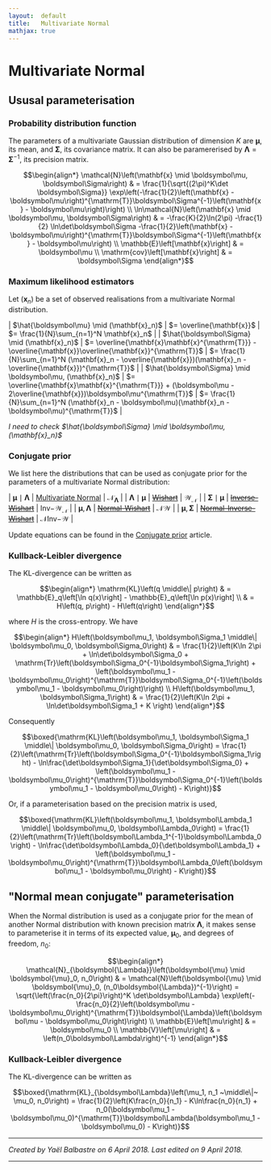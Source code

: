 ```yaml
---
layout:  default
title:   Multivariate Normal
mathjax: true
---
```


Multivariate Normal
===================

Ususal parameterisation
-----------------------

### Probability distribution function

The parameters of a multivariate Gaussian distribution of dimension $K$ are $\boldsymbol\mu$, its mean, and $\boldsymbol\Sigma$, its covariance matrix. It can also be paramererised by $\boldsymbol\Lambda = \boldsymbol\Sigma^{-1}$, its precision matrix.

$$\begin{align*}
    \mathcal{N}\left(\mathbf{x} \mid \boldsymbol\mu, \boldsymbol\Sigma\right)
    & = \frac{1}{\sqrt{(2\pi)^K\det \boldsymbol\Sigma}} \exp\left(-\frac{1}{2}\left(\mathbf{x} - \boldsymbol\mu\right)^{\mathrm{T}}\boldsymbol\Sigma^{-1}\left(\mathbf{x} - \boldsymbol\mu\right)\right)
    \\
    \ln\mathcal{N}\left(\mathbf{x} \mid \boldsymbol\mu, \boldsymbol\Sigma\right)
    & = -\frac{K}{2}\ln(2\pi) -\frac{1}{2} \ln\det\boldsymbol\Sigma -\frac{1}{2}\left(\mathbf{x} - \boldsymbol\mu\right)^{\mathrm{T}}\boldsymbol\Sigma^{-1}\left(\mathbf{x} - \boldsymbol\mu\right)
    \\
    \mathbb{E}\left[\mathbf{x}\right]
    & = \boldsymbol\mu
    \\
    \mathrm{cov}\left[\mathbf{x}\right]
    & = \boldsymbol\Sigma
\end{align*}$$

### Maximum likelihood estimators

Let $(\mathbf{x}_n)$ be a set of observed realisations from a multivariate Normal distribution.

| $\hat{\boldsymbol\mu} \mid (\mathbf{x}_n)$                    | $= \overline{\mathbf{x}}$ | $= \frac{1}{N}\sum_{n=1}^N \mathbf{x}_n$ |
| $\hat{\boldsymbol\Sigma} \mid (\mathbf{x}_n)$                 | $= \overline{\mathbf{x}\mathbf{x}^{\mathrm{T}}} - \overline{\mathbf{x}}\overline{\mathbf{x}}^{\mathrm{T}}$ | $= \frac{1}{N}\sum_{n=1}^N (\mathbf{x}_n - \overline{\mathbf{x}})(\mathbf{x}_n - \overline{\mathbf{x}})^{\mathrm{T}}$ |
| $\hat{\boldsymbol\Sigma} \mid \boldsymbol\mu, (\mathbf{x}_n)$ | $= \overline{\mathbf{x}\mathbf{x}^{\mathrm{T}}} + (\boldsymbol\mu - 2\overline{\mathbf{x}})\boldsymbol\mu^{\mathrm{T}}$ | $= \frac{1}{N}\sum_{n=1}^N (\mathbf{x}_n - \boldsymbol\mu)(\mathbf{x}_n - \boldsymbol\mu)^{\mathrm{T}}$ |


*I need to check $\hat{\boldsymbol\Sigma} \mid \boldsymbol\mu, (\mathbf{x}_n)$*

### Conjugate prior

We list here the distributions that can be used as conjugate prior for the parameters of a multivariate Normal distribution:


| $\boldsymbol\mu \mid \boldsymbol\Lambda$ | [Multivariate Normal]({{site.baseurl}}/proba/normal-multi)                  | $\mathcal{N}_{\boldsymbol\Lambda}$     |
| $\boldsymbol\Lambda \mid \boldsymbol\mu$ | [~~Wishart~~]({{site.baseurl}}/proba/wishart)                               | $\mathcal{W}_\mathcal{N}$              |
| $\boldsymbol\Sigma \mid \boldsymbol\mu$  | [~~Inverse-Wishart~~]({{site.baseurl}}/proba/wishart-inverse)               | $\mathrm{Inv-}\mathcal{W}_\mathcal{N}$ |
| $\boldsymbol\mu, \boldsymbol\Lambda$     | [~~Normal-Wishart~~]({{site.baseurl}}/proba/normal-wishart)                 | $\mathcal{NW}$                         |
| $\boldsymbol\mu, \boldsymbol\Sigma$      | [~~Normal-Inverse-Wishart~~]({{site.baseurl}}/proba/normal-wishart-inverse) | $\mathcal{N}\mathrm{Inv-}\mathcal{W}$  |

Update equations can be found in the [Conjugate prior]({{site.baseurl}}/conjugate-prior) article.

### Kullback-Leibler divergence

The KL-divergence can be written as

$$\begin{align*}
    \mathrm{KL}\left(q \middle\| p\right)
    & = \mathbb{E}_q\left[\ln q(x)\right] - \mathbb{E}_q\left[\ln p(x)\right]
    \\
    & = H\left(q, p\right) - H\left(q\right)
\end{align*}$$

where $H$ is the cross-entropy. We have

$$\begin{align*}
    H\left(\boldsymbol\mu_1, \boldsymbol\Sigma_1 \middle\| \boldsymbol\mu_0, \boldsymbol\Sigma_0\right)
    & = \frac{1}{2}\left(K\ln 2\pi + \ln\det\boldsymbol\Sigma_0 + \mathrm{Tr}\left(\boldsymbol\Sigma_0^{-1}\boldsymbol\Sigma_1\right) + \left(\boldsymbol\mu_1 - \boldsymbol\mu_0\right)^{\mathrm{T}}\boldsymbol\Sigma_0^{-1}\left(\boldsymbol\mu_1 - \boldsymbol\mu_0\right)\right)
    \\
    H\left(\boldsymbol\mu_1, \boldsymbol\Sigma_1\right)
    & = \frac{1}{2}\left(K\ln 2\pi + \ln\det\boldsymbol\Sigma_1 + K \right)
\end{align*}$$

Consequently

$$\boxed{\mathrm{KL}\left(\boldsymbol\mu_1, \boldsymbol\Sigma_1 \middle\| \boldsymbol\mu_0, \boldsymbol\Sigma_0\right)
= \frac{1}{2}\left(\mathrm{Tr}\left(\boldsymbol\Sigma_0^{-1}\boldsymbol\Sigma_1\right) - \ln\frac{\det\boldsymbol\Sigma_1}{\det\boldsymbol\Sigma_0} +  \left(\boldsymbol\mu_1 - \boldsymbol\mu_0\right)^{\mathrm{T}}\boldsymbol\Sigma_0^{-1}\left(\boldsymbol\mu_1 - \boldsymbol\mu_0\right) - K\right)}$$

Or, if a parameterisation based on the precision matrix is used,

$$\boxed{\mathrm{KL}\left(\boldsymbol\mu_1, \boldsymbol\Lambda_1 \middle\| \boldsymbol\mu_0, \boldsymbol\Lambda_0\right)
= \frac{1}{2}\left(\mathrm{Tr}\left(\boldsymbol\Lambda_1^{-1}\boldsymbol\Lambda_0\right) - \ln\frac{\det\boldsymbol\Lambda_0}{\det\boldsymbol\Lambda_1} +  \left(\boldsymbol\mu_1 - \boldsymbol\mu_0\right)^{\mathrm{T}}\boldsymbol\Lambda_0\left(\boldsymbol\mu_1 - \boldsymbol\mu_0\right) - K\right)}$$


"Normal mean conjugate" parameterisation
----------------------------------------

When the Normal distribution is used as a conjugate prior for the mean of another Normal distribution with known precision matrix $\boldsymbol{\Lambda}$, it makes sense to parameterise it in terms of its expected value, $\boldsymbol{\mu}_0$, and degrees of freedom, $n_0$:

$$\begin{align*}
    \mathcal{N}_{\boldsymbol{\Lambda}}\left(\boldsymbol{\mu} \mid \boldsymbol{\mu}_0, n_0\right)
    & = \mathcal{N}\left(\boldsymbol{\mu} \mid \boldsymbol{\mu}_0, (n_0\boldsymbol{\Lambda})^{-1}\right) = \sqrt{\left(\frac{n_0}{2\pi}\right)^K \det\boldsymbol\Lambda} \exp\left(-\frac{n_0}{2}\left(\boldsymbol\mu - \boldsymbol\mu_0\right)^{\mathrm{T}}\boldsymbol{\Lambda}\left(\boldsymbol\mu - \boldsymbol\mu_0\right)\right)
    \\
    \mathbb{E}\left[\mu\right]
    & = \boldsymbol\mu_0
    \\
    \mathbb{V}\left[\mu\right]
    & = \left(n_0\boldsymbol\Lambda\right)^{-1}
\end{align*}$$

### Kullback-Leibler divergence

The KL-divergence can be written as

$$\boxed{\mathrm{KL}_{\boldsymbol\Lambda}\left(\mu_1, n_1 ~\middle\|~ \mu_0, n_0\right)
= \frac{1}{2}\left(K\frac{n_0}{n_1} - K\ln\frac{n_0}{n_1} +  n_0(\boldsymbol\mu_1 - \boldsymbol\mu_0)^{\mathrm{T}}\boldsymbol\Lambda(\boldsymbol\mu_1 - \boldsymbol\mu_0) - K\right)}$$

***

*Created by Yaël Balbastre on 6 April 2018. Last edited on 9 April 2018.*

***
